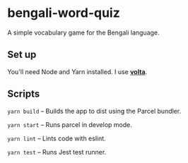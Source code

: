 # bengali-word-quiz
A simple vocabulary game for the Bengali language.

## Set up
You'll need Node and Yarn installed. I use [**volta**](https://volta.sh/).

## Scripts

`yarn build` – Builds the app to dist using the Parcel bundler.

`yarn start` – Runs parcel in develop mode.

`yarn lint` – Lints code with eslint.

`yarn test` – Runs Jest test runner.


